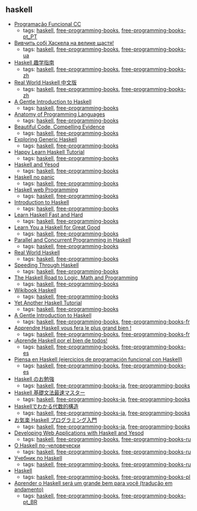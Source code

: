 haskell 
---
* [Programação Funcional CC](http://www4.di.uminho.pt/~mjf/pub/PF-Haskell.pdf)
    * tags: [haskell](../tags/haskell.md), [free-programming-books](../tags/free-programming-books.md), [free-programming-books-pt_PT](../tags/free-programming-books-pt_PT.md)
* [Вивчить собі Хаскела на велике щастя!](http://haskell.trygub.com)
    * tags: [haskell](../tags/haskell.md), [free-programming-books](../tags/free-programming-books.md), [free-programming-books-ua](../tags/free-programming-books-ua.md)
* [Haskell 趣学指南](http://learnyoua.haskell.sg)
    * tags: [haskell](../tags/haskell.md), [free-programming-books](../tags/free-programming-books.md), [free-programming-books-zh](../tags/free-programming-books-zh.md)
* [Real World Haskell 中文版](http://cnhaskell.com)
    * tags: [haskell](../tags/haskell.md), [free-programming-books](../tags/free-programming-books.md), [free-programming-books-zh](../tags/free-programming-books-zh.md)
* [A Gentle Introduction to Haskell](https://www.haskell.org/tutorial/)
    * tags: [haskell](../tags/haskell.md), [free-programming-books](../tags/free-programming-books.md)
* [Anatomy of Programming Languages](http://www.cs.utexas.edu/~wcook/anatomy/)
    * tags: [haskell](../tags/haskell.md), [free-programming-books](../tags/free-programming-books.md)
* [Beautiful Code, Compelling Evidence](http://www.renci.org/wp-content/pub/tutorials/BeautifulCode.pdf)
    * tags: [haskell](../tags/haskell.md), [free-programming-books](../tags/free-programming-books.md)
* [Exploring Generic Haskell](http://www.andres-loeh.de/ExploringGH.pdf)
    * tags: [haskell](../tags/haskell.md), [free-programming-books](../tags/free-programming-books.md)
* [Happy Learn Haskell Tutorial](http://www.happylearnhaskelltutorial.com)
    * tags: [haskell](../tags/haskell.md), [free-programming-books](../tags/free-programming-books.md)
* [Haskell and Yesod](http://www.yesodweb.com/book-1.4)
    * tags: [haskell](../tags/haskell.md), [free-programming-books](../tags/free-programming-books.md)
* [Haskell no panic](http://lisperati.com/haskell/)
    * tags: [haskell](../tags/haskell.md), [free-programming-books](../tags/free-programming-books.md)
* [Haskell web Programming](http://yannesposito.com/Scratch/fr/blog/Yesod-tutorial-for-newbies/)
    * tags: [haskell](../tags/haskell.md), [free-programming-books](../tags/free-programming-books.md)
* [Introduction to Haskell](http://www.seas.upenn.edu/~cis194/spring13/)
    * tags: [haskell](../tags/haskell.md), [free-programming-books](../tags/free-programming-books.md)
* [Learn Haskell Fast and Hard](http://yannesposito.com/Scratch/en/blog/Haskell-the-Hard-Way/)
    * tags: [haskell](../tags/haskell.md), [free-programming-books](../tags/free-programming-books.md)
* [Learn You a Haskell for Great Good](http://learnyouahaskell.com)
    * tags: [haskell](../tags/haskell.md), [free-programming-books](../tags/free-programming-books.md)
* [Parallel and Concurrent Programming in Haskell](http://chimera.labs.oreilly.com/books/1230000000929/index.html)
    * tags: [haskell](../tags/haskell.md), [free-programming-books](../tags/free-programming-books.md)
* [Real World Haskell](http://book.realworldhaskell.org)
    * tags: [haskell](../tags/haskell.md), [free-programming-books](../tags/free-programming-books.md)
* [Speeding Through Haskell](http://www.sthaskell.com)
    * tags: [haskell](../tags/haskell.md), [free-programming-books](../tags/free-programming-books.md)
* [The Haskell Road to Logic, Math and Programming](https://fldit-www.cs.uni-dortmund.de/~peter/PS07/HR.pdf)
    * tags: [haskell](../tags/haskell.md), [free-programming-books](../tags/free-programming-books.md)
* [Wikibook Haskell](https://en.wikibooks.org/wiki/Haskell)
    * tags: [haskell](../tags/haskell.md), [free-programming-books](../tags/free-programming-books.md)
* [Yet Another Haskell Tutorial](http://hal3.name/docs/daume02yaht.pdf)
    * tags: [haskell](../tags/haskell.md), [free-programming-books](../tags/free-programming-books.md)
* [A Gentle Introduction to Haskell](http://gorgonite.developpez.com/livres/traductions/haskell/gentle-haskell/)
    * tags: [haskell](../tags/haskell.md), [free-programming-books](../tags/free-programming-books.md), [free-programming-books-fr](../tags/free-programming-books-fr.md)
* [Apprendre Haskell vous fera le plus grand bien !](http://lyah.haskell.fr)
    * tags: [haskell](../tags/haskell.md), [free-programming-books](../tags/free-programming-books.md), [free-programming-books-fr](../tags/free-programming-books-fr.md)
* [¡Aprende Haskell por el bien de todos!](http://aprendehaskell.es/main.html)
    * tags: [haskell](../tags/haskell.md), [free-programming-books](../tags/free-programming-books.md), [free-programming-books-es](../tags/free-programming-books-es.md)
* [Piensa en Haskell (ejercicios de programación funcional con Haskell)](http://www.cs.us.es/~jalonso/publicaciones/Piensa_en_Haskell.pdf)
    * tags: [haskell](../tags/haskell.md), [free-programming-books](../tags/free-programming-books.md), [free-programming-books-es](../tags/free-programming-books-es.md)
* [Haskell のお勉強](http://www.shido.info/hs/index.html)
    * tags: [haskell](../tags/haskell.md), [free-programming-books-ja](../tags/free-programming-books-ja.md), [free-programming-books](../tags/free-programming-books.md)
* [Haskell 基礎文法最速マスター](http://d.hatena.ne.jp/ruicc/20100131/1264905896)
    * tags: [haskell](../tags/haskell.md), [free-programming-books-ja](../tags/free-programming-books-ja.md), [free-programming-books](../tags/free-programming-books.md)
* [Haskellでわかる代数的構造](https://aiya000.gitbooks.io/haskell_de_groupstructure/)
    * tags: [haskell](../tags/haskell.md), [free-programming-books-ja](../tags/free-programming-books-ja.md), [free-programming-books](../tags/free-programming-books.md)
* [お気楽 Haskell プログラミング入門](http://www.geocities.jp/m_hiroi/func/haskell.html)
    * tags: [haskell](../tags/haskell.md), [free-programming-books-ja](../tags/free-programming-books-ja.md), [free-programming-books](../tags/free-programming-books.md)
* [Developing Web Applications with Haskell and Yesod](https://bitbucket.org/darkus/yesod/downloads)
    * tags: [haskell](../tags/haskell.md), [free-programming-books](../tags/free-programming-books.md), [free-programming-books-ru](../tags/free-programming-books-ru.md)
* [О Haskell по-человечески](https://www.ohaskell.guide)
    * tags: [haskell](../tags/haskell.md), [free-programming-books](../tags/free-programming-books.md), [free-programming-books-ru](../tags/free-programming-books-ru.md)
* [Учебник по Haskell](http://anton-k.github.io/ru-haskell-book/book/home.html)
    * tags: [haskell](../tags/haskell.md), [free-programming-books](../tags/free-programming-books.md), [free-programming-books-ru](../tags/free-programming-books-ru.md)
* [Haskell](https://pl.wikibooks.org/wiki/Haskell)
    * tags: [haskell](../tags/haskell.md), [free-programming-books](../tags/free-programming-books.md), [free-programming-books-pl](../tags/free-programming-books-pl.md)
* [Aprender o Haskell será um grande bem para você (tradução em andamento)](https://github.com/taylorrf/learnhaskell)
    * tags: [haskell](../tags/haskell.md), [free-programming-books](../tags/free-programming-books.md), [free-programming-books-pt_BR](../tags/free-programming-books-pt_BR.md)
